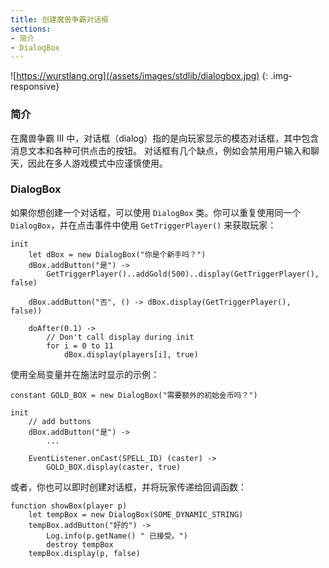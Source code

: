 ```yaml
---
title: 创建魔兽争霸对话框
sections:
- 简介
- DialogBox
---
```



![https://wurstlang.org](/assets/images/stdlib/dialogbox.jpg)
{: .img-responsive}

### 简介

在魔兽争霸 III 中，对话框（dialog）指的是向玩家显示的模态对话框，其中包含消息文本和各种可供点击的按钮。
对话框有几个缺点，例如会禁用用户输入和聊天，因此在多人游戏模式中应谨慎使用。

### DialogBox

如果你想创建一个对话框，可以使用 `DialogBox` 类。你可以重复使用同一个 `DialogBox`，并在点击事件中使用 `GetTriggerPlayer()` 来获取玩家：

```wurst
init
	let dBox = new DialogBox("你是个新手吗？")
	dBox.addButton("是") ->
		GetTriggerPlayer()..addGold(500)..display(GetTriggerPlayer(), false)

	dBox.addButton("否", () -> dBox.display(GetTriggerPlayer(), false))

	doAfter(0.1) ->
		// Don't call display during init
		for i = 0 to 11
			dBox.display(players[i], true)
```


使用全局变量并在施法时显示的示例：

```wurst
constant GOLD_BOX = new DialogBox("需要额外的初始金币吗？")

init
	// add buttons
	dBox.addButton("是") ->
		...

	EventListener.onCast(SPELL_ID) (caster) ->
		GOLD_BOX.display(caster, true)
```

或者，你也可以即时创建对话框，并将玩家传递给回调函数：

```wurst
function showBox(player p)
	let tempBox = new DialogBox(SOME_DYNAMIC_STRING)
	tempBox.addButton("好的") ->
		Log.info(p.getName() " 已接受。")
		destroy tempBox
	tempBox.display(p, false)
```